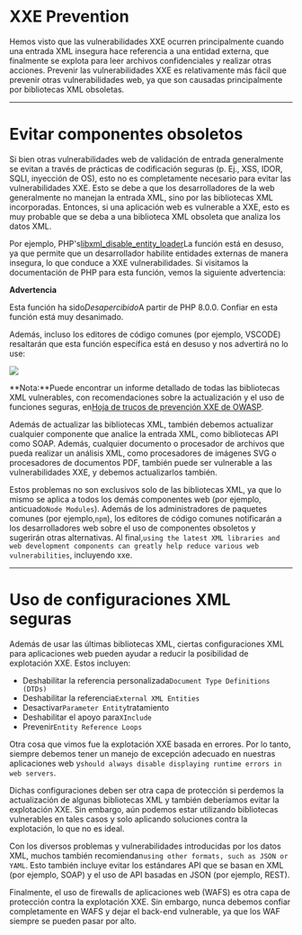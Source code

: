 # XXE Prevention

Hemos visto que las vulnerabilidades XXE ocurren principalmente cuando una entrada XML insegura hace referencia a una entidad externa, que finalmente se explota para leer archivos confidenciales y realizar otras acciones. Prevenir las vulnerabilidades XXE es relativamente más fácil que prevenir otras vulnerabilidades web, ya que son causadas principalmente por bibliotecas XML obsoletas.

---

# **Evitar componentes obsoletos**

Si bien otras vulnerabilidades web de validación de entrada generalmente se evitan a través de prácticas de codificación seguras (p. Ej., XSS, IDOR, SQLI, inyección de OS), esto no es completamente necesario para evitar las vulnerabilidades XXE. Esto se debe a que los desarrolladores de la web generalmente no manejan la entrada XML, sino por las bibliotecas XML incorporadas. Entonces, si una aplicación web es vulnerable a XXE, esto es muy probable que se deba a una biblioteca XML obsoleta que analiza los datos XML.

Por ejemplo, PHP's[libxml_disable_entity_loader](https://www.php.net/manual/en/function.libxml-disable-entity-loader.php)La función está en desuso, ya que permite que un desarrollador habilite entidades externas de manera insegura, lo que conduce a XXE vulnerabilidades. Si visitamos la documentación de PHP para esta función, vemos la siguiente advertencia:

**Advertencia**

Esta función ha sido*Desapercibido*A partir de PHP 8.0.0. Confiar en esta función está muy desanimado.

Además, incluso los editores de código comunes (por ejemplo, VSCODE) resaltarán que esta función específica está en desuso y nos advertirá no lo use:

![](https://academy.hackthebox.com/storage/modules/134/web_attacks_xxe_deprecated_warning.jpg)

**Nota:**Puede encontrar un informe detallado de todas las bibliotecas XML vulnerables, con recomendaciones sobre la actualización y el uso de funciones seguras, en[Hoja de trucos de prevención XXE de OWASP](https://cheatsheetseries.owasp.org/cheatsheets/XML_External_Entity_Prevention_Cheat_Sheet.html#php).

Además de actualizar las bibliotecas XML, también debemos actualizar cualquier componente que analice la entrada XML, como bibliotecas API como SOAP. Además, cualquier documento o procesador de archivos que pueda realizar un análisis XML, como procesadores de imágenes SVG o procesadores de documentos PDF, también puede ser vulnerable a las vulnerabilidades XXE, y debemos actualizarlos también.

Estos problemas no son exclusivos solo de las bibliotecas XML, ya que lo mismo se aplica a todos los demás componentes web (por ejemplo, anticuado`Node Modules`). Además de los administradores de paquetes comunes (por ejemplo,`npm`), los editores de código comunes notificarán a los desarrolladores web sobre el uso de componentes obsoletos y sugerirán otras alternativas. Al final,`using the latest XML libraries and web development components can greatly help reduce various web vulnerabilities`, incluyendo xxe.

---

# **Uso de configuraciones XML seguras**

Además de usar las últimas bibliotecas XML, ciertas configuraciones XML para aplicaciones web pueden ayudar a reducir la posibilidad de explotación XXE. Estos incluyen:

- Deshabilitar la referencia personalizada`Document Type Definitions (DTDs)`
- Deshabilitar la referencia`External XML Entities`
- Desactivar`Parameter Entity`tratamiento
- Deshabilitar el apoyo para`XInclude`
- Prevenir`Entity Reference Loops`

Otra cosa que vimos fue la explotación XXE basada en errores. Por lo tanto, siempre debemos tener un manejo de excepción adecuado en nuestras aplicaciones web y`should always disable displaying runtime errors in web servers`.

Dichas configuraciones deben ser otra capa de protección si perdemos la actualización de algunas bibliotecas XML y también deberíamos evitar la explotación XXE. Sin embargo, aún podemos estar utilizando bibliotecas vulnerables en tales casos y solo aplicando soluciones contra la explotación, lo que no es ideal.

Con los diversos problemas y vulnerabilidades introducidas por los datos XML, muchos también recomiendan`using other formats, such as JSON or YAML`. Esto también incluye evitar los estándares API que se basan en XML (por ejemplo, SOAP) y el uso de API basadas en JSON (por ejemplo, REST).

Finalmente, el uso de firewalls de aplicaciones web (WAFS) es otra capa de protección contra la explotación XXE. Sin embargo, nunca debemos confiar completamente en WAFS y dejar el back-end vulnerable, ya que los WAF siempre se pueden pasar por alto.